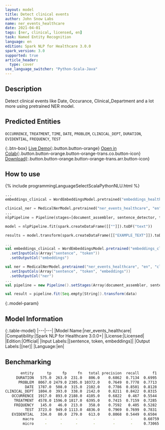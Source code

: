 ```yaml
---
layout: model
title: Detect clinical events
author: John Snow Labs
name: ner_events_healthcare
date: 2021-04-01
tags: [ner, clinical, licensed, en]
task: Named Entity Recognition
language: en
edition: Spark NLP for Healthcare 3.0.0
spark_version: 3.0
supported: true
article_header:
  type: cover
use_language_switcher: "Python-Scala-Java"
---
```



## Description


Detect clinical events like Date, Occurance, Clinical_Department and a lot more using pretrained NER model.


## Predicted Entities


`OCCURRENCE`, `TREATMENT`, `TIME`, `DATE`, `PROBLEM`, `CLINICAL_DEPT`, `DURATION`, `EVIDENTIAL`, `FREQUENCY`, `TEST`


{:.btn-box}
[Live Demo](https://demo.johnsnowlabs.com/healthcare/NER_EVENTS_CLINICAL/){:.button.button-orange}
[Open in Colab](https://colab.research.google.com/github/JohnSnowLabs/spark-nlp-workshop/blob/master/tutorials/Certification_Trainings/Healthcare/1.Clinical_Named_Entity_Recognition_Model.ipynb){:.button.button-orange.button-orange-trans.co.button-icon}
[Download](https://s3.amazonaws.com/auxdata.johnsnowlabs.com/clinical/models/ner_events_healthcare_en_3.0.0_3.0_1617260839291.zip){:.button.button-orange.button-orange-trans.arr.button-icon}


## How to use






<div class="tabs-box" markdown="1">
{% include programmingLanguageSelectScalaPythonNLU.html %}

```python
...
embeddings_clinical = WordEmbeddingsModel.pretrained("embeddings_healthcare", "en", "clinical/models").setInputCols(["sentence", "token"]).setOutputCol("embeddings")

clinical_ner = MedicalNerModel.pretrained("ner_events_healthcare", "en", "clinical/models").setInputCols(["sentence", "token", "embeddings"]).setOutputCol("ner")
...
nlpPipeline = Pipeline(stages=[document_assembler, sentence_detector, tokenizer, embeddings_clinical, clinical_ner, ner_converter])

model = nlpPipeline.fit(spark.createDataFrame([[""]]).toDF("text"))

results = model.transform(spark.createDataFrame([["EXAMPLE_TEXT"]]).toDF("text"))
```
```scala
...
val embeddings_clinical = WordEmbeddingsModel.pretrained("embeddings_clinical", "en", "clinical/models")
  .setInputCols(Array("sentence", "token"))
  .setOutputCol("embeddings")

val ner = MedicalNerModel.pretrained("ner_events_healthcare", "en", "clinical/models")
  .setInputCols(Array("sentence", "token", "embeddings"))
  .setOutputCol("ner")
...
val pipeline = new Pipeline().setStages(Array(document_assembler, sentence_detector, tokenizer, embeddings_clinical, ner, ner_converter))

val result = pipeline.fit(Seq.empty[String]).transform(data)
```
</div>


{:.model-param}
## Model Information


{:.table-model}
|---|---|
|Model Name:|ner_events_healthcare|
|Compatibility:|Spark NLP for Healthcare 3.0.0+|
|License:|Licensed|
|Edition:|Official|
|Input Labels:|[sentence, token, embeddings]|
|Output Labels:|[ner]|
|Language:|en|




## Benchmarking
```bash
       entity      tp     fp     fn   total precision  recall      f1
     DURATION   575.0  263.0  231.0   806.0    0.6862  0.7134  0.6995
      PROBLEM  8067.0 2479.0 2305.0 10372.0    0.7649  0.7778  0.7713
         DATE  1787.0  508.0  315.0  2102.0    0.7786  0.8501  0.8128
CLINICAL_DEPT  1804.0  393.0  338.0  2142.0    0.8211  0.8422  0.8315
   OCCURRENCE  1917.0  893.0 2188.0  4105.0    0.6822   0.467  0.5544
    TREATMENT  4578.0 1596.0 1817.0  6395.0    0.7415  0.7159  0.7285
    FREQUENCY   145.0   46.0  213.0   358.0    0.7592   0.405  0.5282
         TEST  3723.0  949.0 1113.0  4836.0    0.7969  0.7699  0.7831
   EVIDENTIAL   334.0   80.0  279.0   613.0    0.8068  0.5449  0.6504
        macro     -      -      -       -        -       -     0.60759
        micro     -      -      -       -        -       -     0.73065
```
<!--stackedit_data:
eyJoaXN0b3J5IjpbMTQ0OTY4MDg1MV19
-->